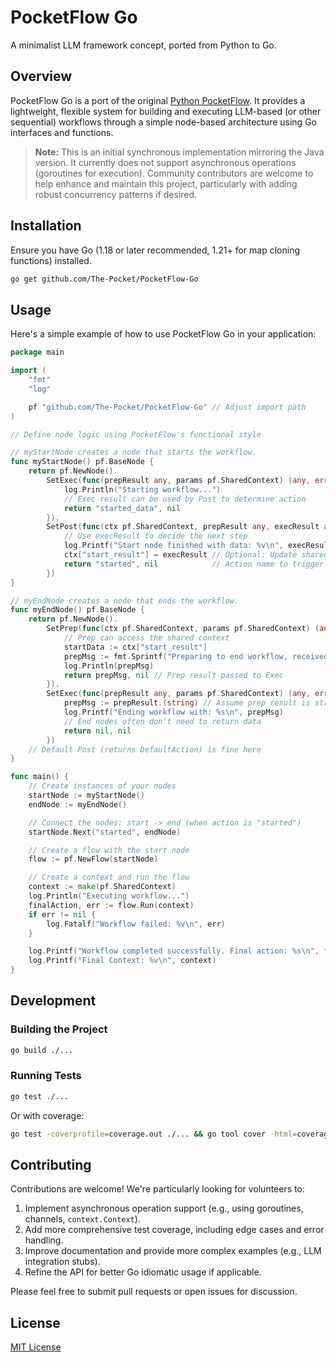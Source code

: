 # PocketFlow Go

A minimalist LLM framework concept, ported from Python to Go.

## Overview

PocketFlow Go is a port of the original [Python PocketFlow](https://github.com/The-Pocket/PocketFlow). It provides a lightweight, flexible system for building and executing LLM-based (or other sequential) workflows through a simple node-based architecture using Go interfaces and functions.

> **Note:** This is an initial synchronous implementation mirroring the Java version. It currently does not support asynchronous operations (goroutines for execution). Community contributors are welcome to help enhance and maintain this project, particularly with adding robust concurrency patterns if desired.

## Installation

Ensure you have Go (1.18 or later recommended, 1.21+ for map cloning functions) installed.

```bash
go get github.com/The-Pocket/PocketFlow-Go
```

## Usage

Here's a simple example of how to use PocketFlow Go in your application:

```go
package main

import (
	"fmt"
	"log"

	pf "github.com/The-Pocket/PocketFlow-Go" // Adjust import path
)

// Define node logic using PocketFlow's functional style

// myStartNode creates a node that starts the workflow.
func myStartNode() pf.BaseNode {
	return pf.NewNode().
		SetExec(func(prepResult any, params pf.SharedContext) (any, error) {
			log.Println("Starting workflow...")
			// Exec result can be used by Post to determine action
			return "started_data", nil
		}).
		SetPost(func(ctx pf.SharedContext, prepResult any, execResult any, params pf.SharedContext) (string, error) {
			// Use execResult to decide the next step
			log.Printf("Start node finished with data: %v\n", execResult)
			ctx["start_result"] = execResult // Optional: Update shared context
			return "started", nil            // Action name to trigger the next node
		})
}

// myEndNode creates a node that ends the workflow.
func myEndNode() pf.BaseNode {
	return pf.NewNode().
		SetPrep(func(ctx pf.SharedContext, params pf.SharedContext) (any, error) {
			// Prep can access the shared context
			startData := ctx["start_result"]
			prepMsg := fmt.Sprintf("Preparing to end workflow, received: %v", startData)
			log.Println(prepMsg)
			return prepMsg, nil // Prep result passed to Exec
		}).
		SetExec(func(prepResult any, params pf.SharedContext) (any, error) {
			prepMsg := prepResult.(string) // Assume prep result is string
			log.Printf("Ending workflow with: %s\n", prepMsg)
			// End nodes often don't need to return data
			return nil, nil
		})
	// Default Post (returns DefaultAction) is fine here
}

func main() {
	// Create instances of your nodes
	startNode := myStartNode()
	endNode := myEndNode()

	// Connect the nodes: start -> end (when action is "started")
	startNode.Next("started", endNode)

	// Create a flow with the start node
	flow := pf.NewFlow(startNode)

	// Create a context and run the flow
	context := make(pf.SharedContext)
	log.Println("Executing workflow...")
	finalAction, err := flow.Run(context)
	if err != nil {
		log.Fatalf("Workflow failed: %v\n", err)
	}

	log.Printf("Workflow completed successfully. Final action: %s\n", finalAction)
	log.Printf("Final Context: %v\n", context)
}

```

## Development

### Building the Project

```bash
go build ./...
```

### Running Tests

```bash
go test ./...
```
Or with coverage:
```bash
go test -coverprofile=coverage.out ./... && go tool cover -html=coverage.out
```

## Contributing

Contributions are welcome! We're particularly looking for volunteers to:

1.  Implement asynchronous operation support (e.g., using goroutines, channels, `context.Context`).
2.  Add more comprehensive test coverage, including edge cases and error handling.
3.  Improve documentation and provide more complex examples (e.g., LLM integration stubs).
4.  Refine the API for better Go idiomatic usage if applicable.

Please feel free to submit pull requests or open issues for discussion.

## License

[MIT License](LICENSE)